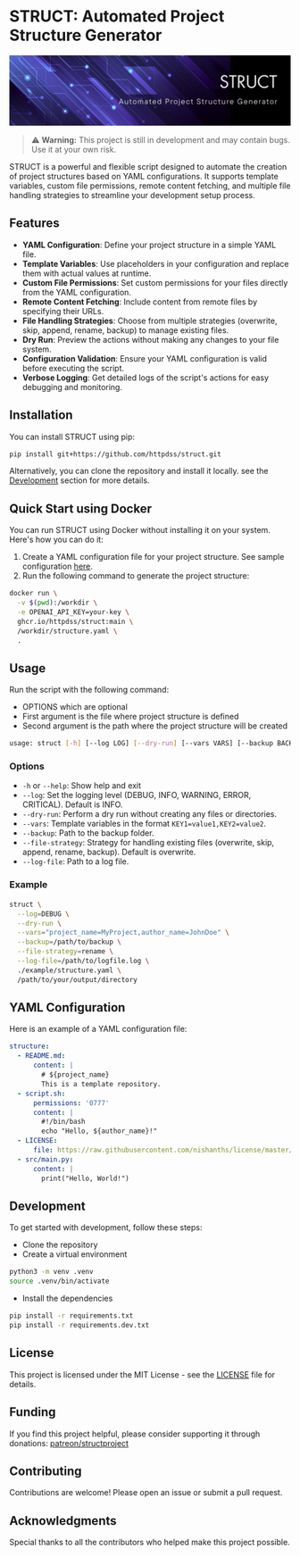 # STRUCT: Automated Project Structure Generator

![Struct Banner](extras/banner.png)

> ⚠️ **Warning:** This project is still in development and may contain bugs. Use it at your own risk.

STRUCT is a powerful and flexible script designed to automate the creation of project structures based on YAML configurations. It supports template variables, custom file permissions, remote content fetching, and multiple file handling strategies to streamline your development setup process.

## Features

- **YAML Configuration**: Define your project structure in a simple YAML file.
- **Template Variables**: Use placeholders in your configuration and replace them with actual values at runtime.
- **Custom File Permissions**: Set custom permissions for your files directly from the YAML configuration.
- **Remote Content Fetching**: Include content from remote files by specifying their URLs.
- **File Handling Strategies**: Choose from multiple strategies (overwrite, skip, append, rename, backup) to manage existing files.
- **Dry Run**: Preview the actions without making any changes to your file system.
- **Configuration Validation**: Ensure your YAML configuration is valid before executing the script.
- **Verbose Logging**: Get detailed logs of the script's actions for easy debugging and monitoring.

## Installation

You can install STRUCT using pip:

```sh
pip install git+https://github.com/httpdss/struct.git
```

Alternatively, you can clone the repository and install it locally. see the [Development](#development) section for more details.

## Quick Start using Docker

You can run STRUCT using Docker without installing it on your system. Here's how you can do it:

1. Create a YAML configuration file for your project structure. See sample configuration [here](./example/structure.yaml).
2. Run the following command to generate the project structure:

```sh
docker run \
  -v $(pwd):/workdir \
  -e OPENAI_API_KEY=your-key \
  ghcr.io/httpdss/struct:main \
  /workdir/structure.yaml \
  .
```

## Usage

Run the script with the following command:

- OPTIONS which are optional
- First argument is the file where project structure is defined
- Second argument is the path where the project structure will be created

```sh
usage: struct [-h] [--log LOG] [--dry-run] [--vars VARS] [--backup BACKUP] [--file-strategy {overwrite,skip,append,rename,backup}] [--log-file LOG_FILE] yaml_file base_path
```

### Options

- `-h` or `--help`: Show help and exit
- `--log`: Set the logging level (DEBUG, INFO, WARNING, ERROR, CRITICAL). Default is INFO.
- `--dry-run`: Perform a dry run without creating any files or directories.
- `--vars`: Template variables in the format `KEY1=value1,KEY2=value2`.
- `--backup`: Path to the backup folder.
- `--file-strategy`: Strategy for handling existing files (overwrite, skip, append, rename, backup). Default is overwrite.
- `--log-file`: Path to a log file.

### Example

```sh
struct \
  --log=DEBUG \
  --dry-run \
  --vars="project_name=MyProject,author_name=JohnDoe" \
  --backup=/path/to/backup \
  --file-strategy=rename \
  --log-file=/path/to/logfile.log \
  ./example/structure.yaml \
  /path/to/your/output/directory
```

## YAML Configuration

Here is an example of a YAML configuration file:

```yaml
structure:
  - README.md:
      content: |
        # ${project_name}
        This is a template repository.
  - script.sh:
      permissions: '0777'
      content: |
        #!/bin/bash
        echo "Hello, ${author_name}!"
  - LICENSE:
      file: https://raw.githubusercontent.com/nishanths/license/master/LICENSE
  - src/main.py:
      content: |
        print("Hello, World!")

```

## Development

To get started with development, follow these steps:

- Clone the repository
- Create a virtual environment

```sh
python3 -m venv .venv
source .venv/bin/activate
```

- Install the dependencies

```sh
pip install -r requirements.txt
pip install -r requirements.dev.txt
```

## License

This project is licensed under the MIT License - see the [LICENSE](LICENSE) file for details.

## Funding

If you find this project helpful, please consider supporting it through donations: [patreon/structproject](https://patreon.com/structproject)

## Contributing

Contributions are welcome! Please open an issue or submit a pull request.

## Acknowledgments

Special thanks to all the contributors who helped make this project possible.
